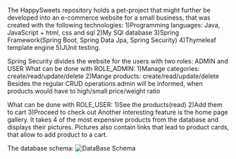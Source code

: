 The HappySweets repository holds a pet-project that might further be developed 
into an e-commerce website for a small business, that was created with the following technologies:
1)Programming languages: Java, JavaScript + html, css and sql
2)My SQl database
3)Spring Framework(Spring Boot, Spring Data Jpa, Spring Security)
4)Thymeleaf template engine
5)JUnit testing.

Spring Security divides the website for the users with two roles: ADMIN and USER
What can be done with ROLE_ADMIN:
1)Manage categories: create/read/update/delete
2)Mange products: create/read/update/delete
Besides the regular CRUD operations admin will be informed, when products would have to high/small price/weight ratio

What can be done with ROLE_USER:
1)See the products(read)
2)Add them to cart
3)Proceed to check out
Another interesting feature is the home page gallery. 
It takes 4 of the most expensive products from the database and displays their pictures. 
Pictures also contain links that lead to product cards, that allow to add product to a cart.

The database schema: ![DataBase Schema](../static/images/DataBase.png)


